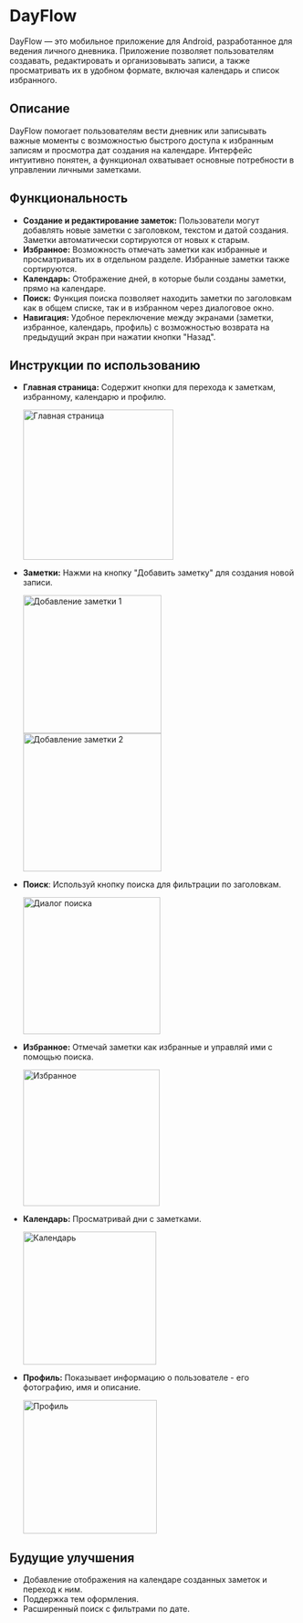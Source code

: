 # DayFlow

DayFlow — это мобильное приложение для Android, разработанное для ведения личного дневника. Приложение позволяет пользователям создавать, редактировать и организовывать записи, а также просматривать их в удобном формате, включая календарь и список избранного.

## Описание

DayFlow помогает пользователям вести дневник или записывать важные моменты с возможностью быстрого доступа к избранным записям и просмотра дат создания на календаре. Интерфейс интуитивно понятен, а функционал охватывает основные потребности в управлении личными заметками.

## Функциональность

- **Создание и редактирование заметок:** Пользователи могут добавлять новые заметки с заголовком, текстом и датой создания. Заметки автоматически сортируются от новых к старым.
- **Избранное:** Возможность отмечать заметки как избранные и просматривать их в отдельном разделе. Избранные заметки также сортируются.
- **Календарь:** Отображение дней, в которые были созданы заметки, прямо на календаре.
- **Поиск:** Функция поиска позволяет находить заметки по заголовкам как в общем списке, так и в избранном через диалоговое окно.
- **Навигация:** Удобное переключение между экранами (заметки, избранное, календарь, профиль) с возможностью возврата на предыдущий экран при нажатии кнопки "Назад".

## Инструкции по использованию

- **Главная страница:** Содержит кнопки для перехода к заметкам, избранному, календарю и профилю.
  
  <img title="" src="images/main_screen.png" alt="Главная страница" width="263">

- **Заметки:** Нажми на кнопку "Добавить заметку" для создания новой записи.
  
  <img title="" src="images/add_note.png" alt="Добавление заметки 1" width="242">    <img title="" src="images/all_notes.png" alt="Добавление заметки 2" width="242">

- **Поиск**: Используй кнопку поиска для фильтрации по заголовкам.
  
  <img title="" src="images/search_dialog.png" alt="Диалог поиска" width="240">

- **Избранное:** Отмечай заметки как избранные и управляй ими с помощью поиска.
  
  <img title="" src="images/favorites.png" alt="Избранное" width="239">

- **Календарь:** Просматривай дни с заметками.
  
  <img title="" src="images/calendar.png" alt="Календарь" width="233">

- **Профиль:** Показывает информацию о пользователе - его фотографию, имя и описание.
  
  <img title="" src="images/profile.png" alt="Профиль" width="234">

## Будущие улучшения

- Добавление отображения на календаре созданных заметок и переход к ним.
- Поддержка тем оформления.
- Расширенный поиск с фильтрами по дате.
